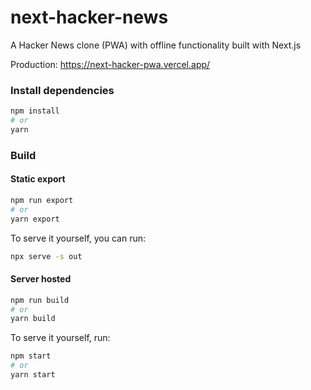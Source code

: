 # next-hacker-news
A Hacker News clone (PWA) with offline functionality built with Next.js

Production: https://next-hacker-pwa.vercel.app/

### Install dependencies

```bash
npm install
# or
yarn
```

### Build

#### Static export

```bash
npm run export
# or
yarn export
```

To serve it yourself, you can run:

```bash
npx serve -s out
```

#### Server hosted

```bash
npm run build
# or
yarn build
```

To serve it yourself, run:

```bash
npm start
# or
yarn start
```
